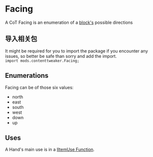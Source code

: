 # Facing

A CoT Facing is an enumeration of a [block's](/Mods/ContentTweaker/Vanilla/Creatable_Content/Block/) possible directions

## 导入相关包
It might be required for you to import the package if you encounter any issues, so better be safe than sorry and add the import.  
`import mods.contenttweaker.Facing;`

## Enumerations
Facing can be of those six values:

- north
- east
- south
- west
- down
- up

## Uses
A Hand's main use is in a [IItemUse Function](/Mods/ContentTweaker/Vanilla/Advanced_Functionality/Functions/IItemUse/).  